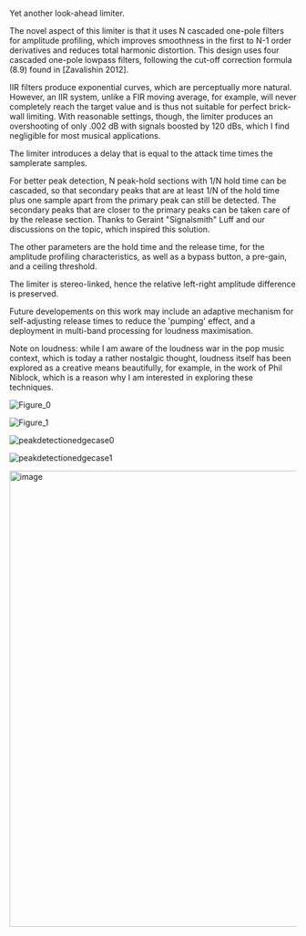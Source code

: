 Yet another look-ahead limiter. 

The novel aspect of this limiter is that it
uses N cascaded one-pole filters for amplitude profiling, which improves
smoothness in the first to N-1 order derivatives and reduces total 
harmonic distortion. This design uses four cascaded one-pole lowpass filters, 
following the cut-off correction formula (8.9) found in [Zavalishin 2012].

IIR filters produce exponential curves, which are perceptually more natural.
However, an IIR system, unlike a FIR moving average, for example, will never
completely reach the target value and is thus not suitable for perfect 
brick-wall limiting. With reasonable settings, though, the limiter
produces an overshooting of only .002 dB with signals boosted by 120 dBs,
which I find negligible for most musical applications.

The limiter introduces a delay that is equal to the attack time times 
the samplerate samples.

For better peak detection, N peak-hold sections with 1/N hold time can be 
cascaded, so that secondary peaks that are at least 1/N of the hold time
plus one sample apart from the primary peak can still be detected. 
The secondary peaks that are closer to the primary peaks can be taken care 
of by the release section. Thanks to Geraint "Signalsmith" Luff and our 
discussions on the topic, which inspired this solution.

The other parameters are the hold time and the release time, for the
amplitude profiling characteristics, as well as a bypass button, a pre-gain,
and a ceiling threshold.

The limiter is stereo-linked, hence the relative left-right amplitude
difference is preserved.

Future developements on this work may include an adaptive mechanism for
self-adjusting release times to reduce the 'pumping' effect, and a deployment
in multi-band processing for loudness maximisation.

Note on loudness: while I am aware of the loudness war in the pop music
context, which is today a rather nostalgic thought, loudness itself has been
explored as a creative means beautifully, for example, in the work of
Phil Niblock, which is a reason why I am interested in exploring these
techniques.

 ![Figure_0](https://user-images.githubusercontent.com/30258280/153643622-e3e698c0-cd32-4c5a-96f5-74e3ef4928ca.png)
 
 ![Figure_1](https://user-images.githubusercontent.com/30258280/153643639-85be6520-9a9b-4788-b1be-6ee7819313fd.png)
 
 ![peakdetectionedgecase0](https://user-images.githubusercontent.com/30258280/153750561-a6b7ce92-aaf1-4927-86d5-9d130abbacbe.png)

 ![peakdetectionedgecase1](https://user-images.githubusercontent.com/30258280/153750565-11f07762-309d-4ea3-9593-a1a2fd97ec58.png)
 
 <img width="800" alt="image" src="https://user-images.githubusercontent.com/30258280/153645236-b0ab2bcd-e3f0-4a3a-adfe-a73ed52a737b.png">



